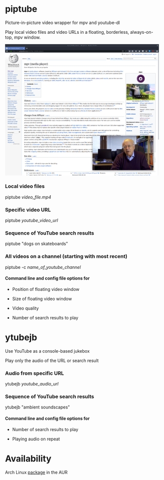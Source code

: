 # piptube

Picture-in-picture video wrapper for mpv and youtube-dl

Play local video files and video URLs in a floating, borderless, always-on-top, mpv window.

![picture in picture](images/piptube_floating.png)

### Local video files

piptube *video_file.mp4*

### Specific video URL

piptube *youtube_video_url*

### Sequence of YouTube search results

piptube "dogs on skateboards"

### All videos on a channel (starting with most recent)

piptube -c *name_of_youtube_channel*

#### Command line and config file options for

* Position of floating video window

* Size of floating video window

* Video quality

* Number of search results to play

# ytubejb

Use YouTube as a console-based jukebox

Play only the audio of the URL or search result

### Audio from specific URL

ytubejb *youtube_audio_url*

### Sequence of YouTube search results

ytubejb "ambient soundscapes"

#### Command line and config file options for

* Number of search results to play

* Playing audio on repeat

# Availability

Arch Linux [package](https://aur.archlinux.org/packages/piptube/) in the AUR
